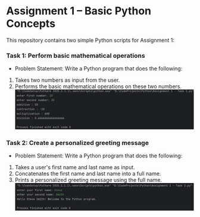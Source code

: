 #  Assignment 1 – Basic Python Concepts
This repository contains two simple Python scripts for Assignment 1:

###  **Task 1:** Perform basic mathematical operations
-    Problem Statement:
Write a Python program that does the following:
1. Takes two numbers as input from the user.
2. Performs the basic mathematical operations on these two numbers.
![Task 1 Output](Images/Assignment_1_Task_1.png)

###  **Task 2:** Create a personalized greeting message
-   Problem Statement:
Write a Python program that does the following:
1. Takes a user's first name and last name as input.
2. Concatenates the first name and last name into a full name.
3. Prints a personalized greeting message using the full name.
  ![Task 1 Output](Images/Assignment_1_Task_2.png)
